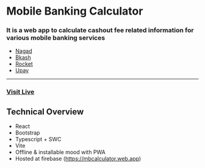 # Mobile Banking Calculator
### It is a web app to calculate cashout fee related information for various mobile banking services 

- [Nagad](https://mbcalculator.web.app/nagad)
- [Bkash](https://mbcalculator.web.app/bkash)
- [Rocket](https://mbcalculator.web.app/rocket)
- [Upay](https://mbcalculator.web.app/uapy)

--------
### [Visit Live](https://mbcalculator.web.app)


## Technical  Overview
- React
- Bootstrap
- Typescript + SWC
- Vite
- Offline & installable mood with PWA
- Hosted at firebase (https://mbcalculator.web.app)